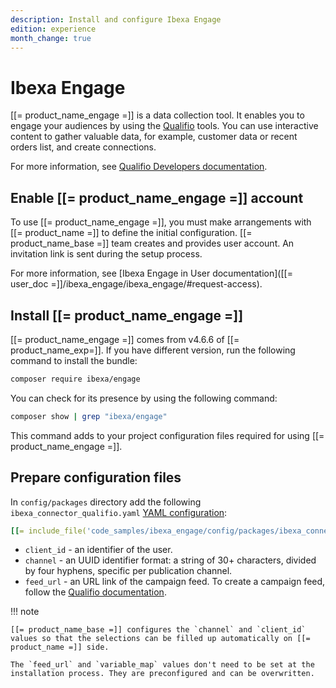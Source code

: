 ```yaml
---
description: Install and configure Ibexa Engage
edition: experience
month_change: true
---
```


# Ibexa Engage

[[= product_name_engage =]] is a data collection tool. It enables you to engage your audiences by using the [Qualifio](https://qualifio.com/) tools.
You can use interactive content to gather valuable data, for example, customer data or recent orders list, and create connections.

For more information, see [Qualifio Developers documentation](https://developers.qualifio.com/docs/engage/).

## Enable [[= product_name_engage =]] account

To use [[= product_name_engage =]], you must make arrangements with [[= product_name =]] to define the initial configuration.
[[= product_name_base =]] team creates and provides user account. An invitation link is sent during the setup process.

For more information, see [Ibexa Engage in User documentation]([[= user_doc =]]/ibexa_engage/ibexa_engage/#request-access).

## Install [[= product_name_engage =]]

[[= product_name_engage =]] comes from v4.6.6 of [[= product_name_exp=]].
If you have different version, run the following command to install the bundle:

``` bash
composer require ibexa/engage
```

You can check for its presence by using the following command:

``` bash
composer show | grep "ibexa/engage"
```

This command adds to your project configuration files required for using [[= product_name_engage =]].

## Prepare configuration files

In `config/packages` directory add the following `ibexa_connector_qualifio.yaml` [YAML configuration](configuration.md#configuration-files):

``` yaml
[[= include_file('code_samples/ibexa_engage/config/packages/ibexa_connector_qualifio.yaml') =]]
```

- `client_id` - an identifier of the user.
- `channel` - an UUID identifier format: a string of 30+ characters, divided by four hyphens, specific per publication channel.
- `feed_url` - an URL link of the campaign feed. To create a campaign feed, follow the [Qualifio documentation](https://support.qualifio.com/hc/en-us/articles/360022954454-About-Campaign-Feeds).

!!! note

    [[= product_name_base =]] configures the `channel` and `client_id` values so that the selections can be filled up automatically on [[= product_name =]] side.

    The `feed_url` and `variable_map` values don't need to be set at the installation process. They are preconfigured and can be overwritten.